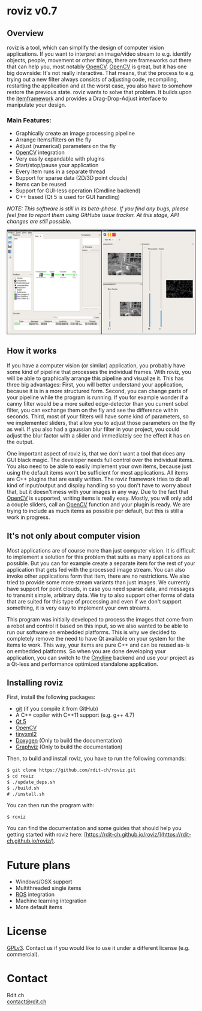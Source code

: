 # roviz v0.7

## Overview

roviz is a tool, which can simplify the design of computer vision applications. If you want to interpret an image/video stream to e.g. identify objects, people, movement or other things, there are frameworks out there that can help you, most notably [OpenCV](http://opencv.org/). [OpenCV](http://opencv.org/) is great, but it has one big downside: It's not really interactive. That means, that the process to e.g. trying out a new filter always consists of adjusting code, recompiling, restarting the application and at the worst case, you also have to somehow restore the previous state. roviz wants to solve that problem. It builds upon the [itemframework](https://github.com/rdit-ch/itemframework) and provides a Drag-Drop-Adjust interface to manipulate your design.

### Main Features:

 * Graphically create an image processing pipeline
 * Arrange items/filters on the fly
 * Adjust (numerical) parameters on the fly
 * [OpenCV](http://opencv.org/) integration
 * Very easily expandable with plugins
 * Start/stop/pause your application
 * Every item runs in a separate thread
 * Support for sparse data (2D/3D point clouds)
 * Items can be reused
 * Support for GUI-less operation (Cmdline backend)
 * C++ based (Qt 5 is used for GUI handling)

_NOTE: This software is still in its beta-phase. If you find any bugs, please feel free to report them using GitHubs issue tracker. At this stage, API changes are still possible._

<a href="screenshot.png"><img src="screenshot.png" alt="Screenshot of the framework in use" width= "800"/></a>

## How it works

If you have a computer vision (or similar) application, you probably have some kind of pipeline that processes the individual frames. With roviz, you will be able to graphically arrange this pipeline and visualize it. This has three big advantages: First, you will better understand your application, because it is in a more structured form. Second, you can change parts of your pipeline while the program is running. If you for example wonder if a canny filter would be a more suited edge-detector than you current sobel filter, you can exchange them on the fly and see the difference within seconds. Third, most of your filters will have some kind of parameters, so we implemented sliders, that allow you to adjust those parameters on the fly as well. If you also had a gaussian blur filter in your project, you could adjust the blur factor with a slider and immediately see the effect it has on the output.

One important aspect of roviz is, that we don't want a tool that does any GUI black magic. The developer needs full control over the individual items. You also need to be able to easily implement your own items, because just using the default items won't be sufficient for most applications. All items are C++ plugins that are easily written. The roviz framework tries to do all kind of input/output and display handling so you don't have to worry about that, but it doesn't mess with your images in any way. Due to the fact that [OpenCV](http://opencv.org/) is supported, writing items is really easy. Mostly, you will only add a couple sliders, call an [OpenCV](http://opencv.org/) function and your plugin is ready. We are trying to include as much items as possible per default, but this is still a work in progress.

## It's not only about computer vision

Most applications are of course more than just computer vision. It is difficult to implement a solution for this problem that suits as many applications as possible. But you can for example create a separate item for the rest of your application that gets fed with the processed image stream. You can also invoke other applications form that item, there are no restrictions. We also tried to provide some more stream variants than just images. We currently have support for point clouds, in case you need sparse data, and messages to transmit simple, arbitrary data. We try to also support other forms of data that are suited for this type of processing and even if we don't support something, it is very easy to implement your own streams.

This program was initially developed to process the images that come from a robot and control it based on this input, so we also wanted to be able to run our software on embedded platforms. This is why we decided to completely remove the need to have Qt available on your system for the items to work. This way, your items are pure C++ and can be reused as-is on embedded platforms. So when you are done developing your application, you can switch to the [Cmdline](howto_backends) backend and use your project as a Qt-less and performance optimized standalone application.

## Installing roviz

First, install the following packages:

 - [git](https://git-scm.com/) (if you compile it from GitHub)
 - A C++ copiler with C++11 support (e.g. g++ 4.7)
 - [Qt 5](https://www.qt.io/)
 - [OpenCV](http://opencv.org/)
 - [tinyxml2](http://www.grinninglizard.com/tinyxml2/)
 - [Doxygen](http://www.stack.nl/~dimitri/doxygen/) (Only to build the documentation)
 - [Graphviz](http://www.graphviz.org/) (Only to build the documentation)

Then, to build and install roviz, you have to run the following commands:

```text
$ git clone https://github.com/rdit-ch/roviz.git
$ cd roviz
$ ./update_deps.sh
$ ./build.sh
# ./install.sh
```

You can then run the program with:

```text
$ roviz
```

You can find the documentation and some guides that should help you getting started with roviz here: [https://rdit-ch.github.io/roviz/](https://rdit-ch.github.io/roviz/).

# Future plans

 - Windows/OSX support
 - Multithreaded single items
 - [ROS](http://www.ros.org/) integration
 - Machine learning integration
 - More default items

# License
[GPLv3](https://www.gnu.org/licenses/gpl-3.0.de.html). Contact us if you would like to use it under a different license (e.g. commercial).

# Contact

Rdit.ch  
[contact@rdit.ch](mailto:contact@rdit.ch)
